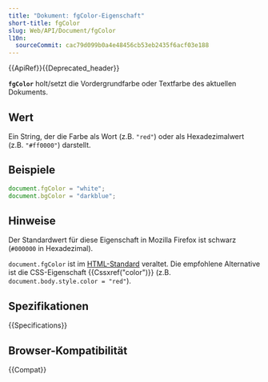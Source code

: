 ```yaml
---
title: "Dokument: fgColor-Eigenschaft"
short-title: fgColor
slug: Web/API/Document/fgColor
l10n:
  sourceCommit: cac79d099b0a4e48456cb53eb2435f6acf03e188
---
```


{{ApiRef}}{{Deprecated_header}}

**`fgColor`** holt/setzt die Vordergrundfarbe oder Textfarbe des aktuellen Dokuments.

## Wert

Ein String, der die Farbe als Wort (z.B. `"red"`) oder als Hexadezimalwert (z.B. `"#ff0000"`) darstellt.

## Beispiele

```js
document.fgColor = "white";
document.bgColor = "darkblue";
```

## Hinweise

Der Standardwert für diese Eigenschaft in Mozilla Firefox ist schwarz (`#000000` in Hexadezimal).

`document.fgColor` ist im [HTML-Standard](https://html.spec.whatwg.org/multipage/obsolete.html#dom-document-fgcolor) veraltet. Die empfohlene Alternative ist die CSS-Eigenschaft {{Cssxref("color")}} (z.B. `document.body.style.color = "red"`).

## Spezifikationen

{{Specifications}}

## Browser-Kompatibilität

{{Compat}}
